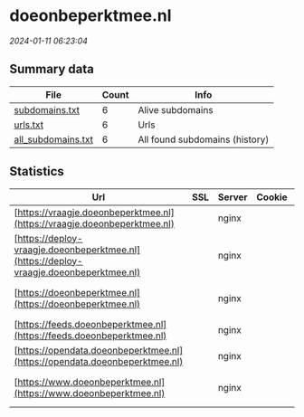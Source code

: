 # doeonbeperktmee.nl
*2024-01-11 06:23:04*
## Summary data
| File       | Count | Info |
|------------|-------|------|
|[subdomains.txt](/data/doeonbeperktmee.nl/subdomains.txt)|6|Alive subdomains|
|[urls.txt](/data/doeonbeperktmee.nl/urls.txt)|6|Urls|
|[all_subdomains.txt](/data/doeonbeperktmee.nl/all_subdomains.txt)|6|All found subdomains (history)|
## Statistics
| Url | SSL | Server | Cookie | HSTS | CSP | XFO | XXP | RP | Tech |Title |
|------------|-------|------|------|------|------|------|------|------|------|------|
|[https://vraagje.doeonbeperktmee.nl](https://vraagje.doeonbeperktmee.nl)| |nginx| | | | | | :white_check_mark: |Nginx|Vraagje | Onbepe...|
|[https://deploy-vraagje.doeonbeperktmee.nl](https://deploy-vraagje.doeonbeperktmee.nl)| |nginx| | | | | | :white_check_mark: |Nginx|403 Forbidden|
|[https://doeonbeperktmee.nl](https://doeonbeperktmee.nl)| |nginx| |:white_check_mark: |:warning: | :white_check_mark: | :white_check_mark: | :white_check_mark: |HSTS Nginx|301 Moved Perman...|
|[https://feeds.doeonbeperktmee.nl](https://feeds.doeonbeperktmee.nl)| |nginx| |:white_check_mark: | | :white_check_mark: | :white_check_mark: | :white_check_mark: |HSTS Nginx||
|[https://opendata.doeonbeperktmee.nl](https://opendata.doeonbeperktmee.nl)| |nginx| |:white_check_mark: | | :white_check_mark: | :white_check_mark: | :white_check_mark: |HSTS Nginx||
|[https://www.doeonbeperktmee.nl](https://www.doeonbeperktmee.nl)| |nginx| |:white_check_mark: |:warning: | :white_check_mark: | :white_check_mark: | :white_check_mark: |Bloomreach HSTS Nginx|Home | Doe onbep...|